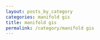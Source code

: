 ```yaml
---
layout: posts_by_category
categories: manifold gis
title: manifold gis
permalink: /category/manifold gis
---
```

